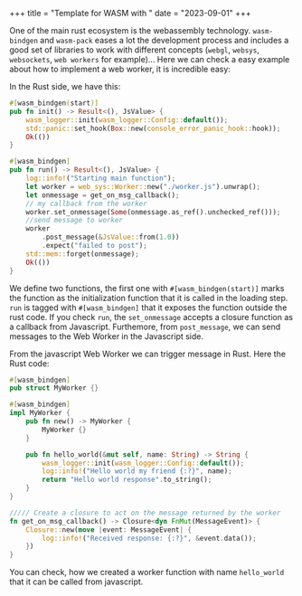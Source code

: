 +++
title = "Template for WASM with "
date = "2023-09-01"
+++

One of the main rust ecosystem is the webassembly technology. `wasm-bindgen` and `wasm-pack` eases a lot the development process and includes a good set of libraries to work with different concepts (`webgl`, `websys`, `websockets`, `web workers` for example)... Here we can check a easy example about how to implement a web worker, it is incredible easy:

In the Rust side, we have this:

```Rust
#[wasm_bindgen(start)]
pub fn init() -> Result<(), JsValue> {
    wasm_logger::init(wasm_logger::Config::default());
    std::panic::set_hook(Box::new(console_error_panic_hook::hook));
    Ok(())
}

#[wasm_bindgen]
pub fn run() -> Result<(), JsValue> {
    log::info!("Starting main function");
    let worker = web_sys::Worker::new("./worker.js").unwrap();
    let onmessage = get_on_msg_callback();
    // my callback from the worker
    worker.set_onmessage(Some(onmessage.as_ref().unchecked_ref()));
    //send message to worker
    worker
        .post_message(&JsValue::from(1.0))
        .expect("failed to post");
    std::mem::forget(onmessage);
    Ok(())
}
```
 We define two functions, the first one with `#[wasm_bindgen(start)]` marks the function as the initialization function that it is called in the loading step. `run` is tagged with `#[wasm_bindgen]` that it exposes the function outside the rust code. If you check `run`, the `set_onmessage` accepts a closure function as a callback from Javascript. Furthemore, from `post_message`, we can send messages to the Web Worker in the Javascript side.


From the javascript Web Worker we can trigger message in Rust. Here the Rust code:

```Rust
#[wasm_bindgen]
pub struct MyWorker {}

#[wasm_bindgen]
impl MyWorker {
    pub fn new() -> MyWorker {
        MyWorker {}
    }

    pub fn hello_world(&mut self, name: String) -> String {
        wasm_logger::init(wasm_logger::Config::default());
        log::info!("Hello world my friend {:?}", name);
        return "Hello world response".to_string();
    }
}

///// Create a closure to act on the message returned by the worker
fn get_on_msg_callback() -> Closure<dyn FnMut(MessageEvent)> {
    Closure::new(move |event: MessageEvent| {
        log::info!("Received response: {:?}", &event.data());
    })
}
```
You can check, how we created a worker function with name `hello_world` that it can be called from javascript.
